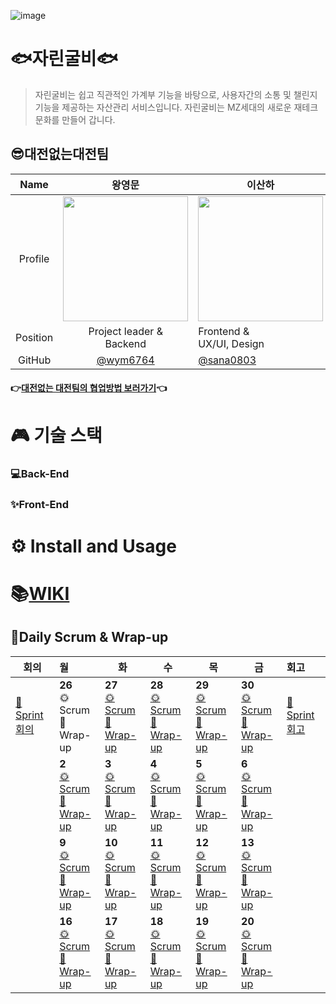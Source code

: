 ![image](https://user-images.githubusercontent.com/26705587/127585241-6d48cb73-6b61-479b-8404-4435ad87a879.png)

# 🐟자린굴비🐟

> 자린굴비는 쉽고 직관적인 가계부 기능을 바탕으로, 사용자간의 소통 및 챌린지 기능을 제공하는 자산관리 서비스입니다.
> 자린굴비는 MZ세대의 새로운 재테크 문화를 만들어 갑니다.



## 😎대전없는대전팀

|   Name   |                            왕영문                            | 이산하                                                       | 임현우                                                       | 하태린                                                       |
| :------: | :----------------------------------------------------------: | ------------------------------------------------------------ | ------------------------------------------------------------ | ------------------------------------------------------------ |
| Profile  | <img width="200" src="https://user-images.githubusercontent.com/26705587/127587609-21e853bb-f47a-4989-af09-c0e0a9107d33.png"> | <img width="200" src="https://user-images.githubusercontent.com/26705587/127587653-eace5871-dda2-46c7-a75b-1faaf7e5be20.png"> | <img width="200" src="https://user-images.githubusercontent.com/26705587/127587569-fd28267a-99ee-4228-98f3-578193ac8a3a.png"> | <img width="200" src="https://user-images.githubusercontent.com/26705587/127587865-a754c895-67f4-4654-82e0-13c49820512e.png"> |
| Position |                Project leader &<br />Backend                 | Frontend &<br />UX/UI, Design                                | Frontend & UI/UX                                             | Backend & <br />DevOps                                       |
|  GitHub  |            [@wym6764](https://github.com/wym6764)            | [@sana0803](https://github.com/sana0803)                     | [@hyunwoo-sl](https://github.com/hyunwoo-sl)                 | [@hataerin](https://github.com/hataerin)                     |

#### 👉[대전없는 대전팀의 협업방법 보러가기]()👈





# 🎮 기술 스택

### 💻Back-End

### ✨Front-End





# ⚙️ Install and Usage



# 📚[WIKI](https://lab.ssafy.com/s05-webmobile2-sub2/S05P12B303/-/wikis/home)



 

## 📆Daily Scrum & Wrap-up

| 회의             | 월                                      | 화                                                           | 수                                                           | 목                                                           | 금                                      | 회고             |
| ---------------- | :-------------------------------------- | ------------------------------------------------------------ | ------------------------------------------------------------ | ------------------------------------------------------------ | --------------------------------------- | :--------------- |
| [🧐Sprint 회의]() | **26**<br>🌞Scrum <br>🌛Wrap-up           | **27**<br/>[🌞Scrum](https://lab.ssafy.com/s05-webmobile2-sub2/S05P12B303/-/wikis/09.-Daily-Scrum#anchor-20210727) <br/>[🌛Wrap-up](https://lab.ssafy.com/s05-webmobile2-sub2/S05P12B303/-/wikis/10.-Daily-Warp-up#anchor-20210727) | **28**<br/>[🌞Scrum](https://lab.ssafy.com/s05-webmobile2-sub2/S05P12B303/-/wikis/09.-Daily-Scrum#anchor-20210728) <br/>[🌛Wrap-up](https://lab.ssafy.com/s05-webmobile2-sub2/S05P12B303/-/wikis/10.-Daily-Warp-up#anchor-20210728) | **29**<br/>[🌞Scrum](https://lab.ssafy.com/s05-webmobile2-sub2/S05P12B303/-/wikis/09.-Daily-Scrum#anchor-20210729) <br/>[🌛Wrap-up](https://lab.ssafy.com/s05-webmobile2-sub2/S05P12B303/-/wikis/10.-Daily-Warp-up#anchor-20210729) | **30**<br/>[🌞Scrum]() <br/>[🌛Wrap-up]() | [🤔Sprint 회고]() |
|                  | **2**<br/>[🌞Scrum]() <br/>[🌛Wrap-up]()  | **3**<br/>[🌞Scrum]() <br/>[🌛Wrap-up]()                       | **4**<br/>[🌞Scrum]() <br/>[🌛Wrap-up]()                       | **5**<br/>[🌞Scrum]() <br/>[🌛Wrap-up]()                       | **6**<br/>[🌞Scrum]() <br/>[🌛Wrap-up]()  |                  |
|                  | **9**<br/>[🌞Scrum]() <br/>[🌛Wrap-up]()  | **10**<br/>[🌞Scrum]() <br/>[🌛Wrap-up]()                      | **11**<br/>[🌞Scrum]() <br/>[🌛Wrap-up]()                      | **12**<br/>[🌞Scrum]() <br/>[🌛Wrap-up]()                      | **13**<br/>[🌞Scrum]() <br/>[🌛Wrap-up]() |                  |
|                  | **16**<br/>[🌞Scrum]() <br/>[🌛Wrap-up]() | **17**<br/>[🌞Scrum]() <br/>[🌛Wrap-up]()                      | **18**<br/>[🌞Scrum]() <br/>[🌛Wrap-up]()                      | **19**<br/>[🌞Scrum]() <br/>[🌛Wrap-up]()                      | **20**<br/>[🌞Scrum]() <br/>[🌛Wrap-up]() |                  |